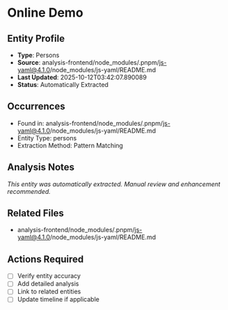 # Online Demo

## Entity Profile
- **Type**: Persons
- **Source**: analysis-frontend/node_modules/.pnpm/js-yaml@4.1.0/node_modules/js-yaml/README.md
- **Last Updated**: 2025-10-12T03:42:07.890089
- **Status**: Automatically Extracted

## Occurrences
- Found in: analysis-frontend/node_modules/.pnpm/js-yaml@4.1.0/node_modules/js-yaml/README.md
- Entity Type: persons
- Extraction Method: Pattern Matching

## Analysis Notes
*This entity was automatically extracted. Manual review and enhancement recommended.*

## Related Files
- analysis-frontend/node_modules/.pnpm/js-yaml@4.1.0/node_modules/js-yaml/README.md

## Actions Required
- [ ] Verify entity accuracy
- [ ] Add detailed analysis
- [ ] Link to related entities
- [ ] Update timeline if applicable
